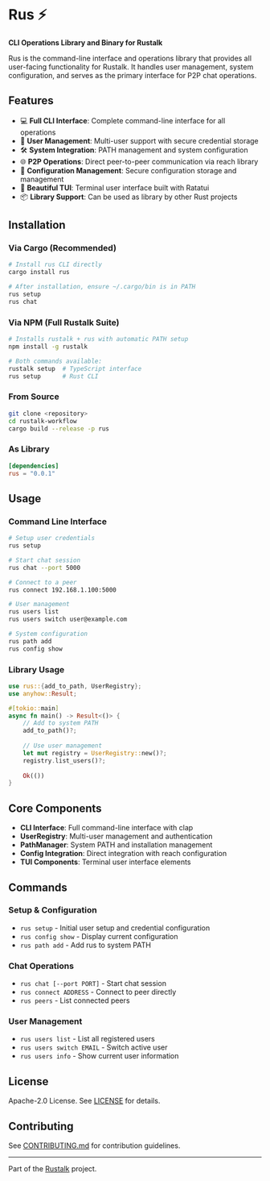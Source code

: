 # Rus ⚡

**CLI Operations Library and Binary for Rustalk**

Rus is the command-line interface and operations library that provides all user-facing functionality for Rustalk. It handles user management, system configuration, and serves as the primary interface for P2P chat operations.

## Features

- 💻 **Full CLI Interface**: Complete command-line interface for all operations
- 👥 **User Management**: Multi-user support with secure credential storage
- 🛠️ **System Integration**: PATH management and system configuration
- 🌐 **P2P Operations**: Direct peer-to-peer communication via reach library
- 📁 **Configuration Management**: Secure configuration storage and management
- 🎨 **Beautiful TUI**: Terminal user interface built with Ratatui
- 📦 **Library Support**: Can be used as library by other Rust projects

## Installation

### Via Cargo (Recommended)
```bash
# Install rus CLI directly
cargo install rus

# After installation, ensure ~/.cargo/bin is in PATH
rus setup
rus chat
```

### Via NPM (Full Rustalk Suite)
```bash
# Installs rustalk + rus with automatic PATH setup
npm install -g rustalk

# Both commands available:
rustalk setup  # TypeScript interface
rus setup      # Rust CLI
```

### From Source
```bash
git clone <repository>
cd rustalk-workflow
cargo build --release -p rus
```

### As Library
```toml
[dependencies]
rus = "0.0.1"
```

## Usage

### Command Line Interface

```bash
# Setup user credentials
rus setup

# Start chat session
rus chat --port 5000

# Connect to a peer
rus connect 192.168.1.100:5000

# User management
rus users list
rus users switch user@example.com

# System configuration
rus path add
rus config show
```

### Library Usage

```rust
use rus::{add_to_path, UserRegistry};
use anyhow::Result;

#[tokio::main]
async fn main() -> Result<()> {
    // Add to system PATH
    add_to_path()?;
    
    // Use user management
    let mut registry = UserRegistry::new()?;
    registry.list_users()?;
    
    Ok(())
}
```

## Core Components

- **CLI Interface**: Full command-line interface with clap
- **UserRegistry**: Multi-user management and authentication
- **PathManager**: System PATH and installation management
- **Config Integration**: Direct integration with reach configuration
- **TUI Components**: Terminal user interface elements

## Commands

### Setup & Configuration
- `rus setup` - Initial user setup and credential configuration
- `rus config show` - Display current configuration
- `rus path add` - Add rus to system PATH

### Chat Operations
- `rus chat [--port PORT]` - Start chat session
- `rus connect ADDRESS` - Connect to peer directly
- `rus peers` - List connected peers

### User Management
- `rus users list` - List all registered users
- `rus users switch EMAIL` - Switch active user
- `rus users info` - Show current user information

## License

Apache-2.0 License. See [LICENSE](../../LICENSE) for details.

## Contributing

See [CONTRIBUTING.md](../../CONTRIBUTING.md) for contribution guidelines.

---

Part of the [Rustalk](../../README.md) project.